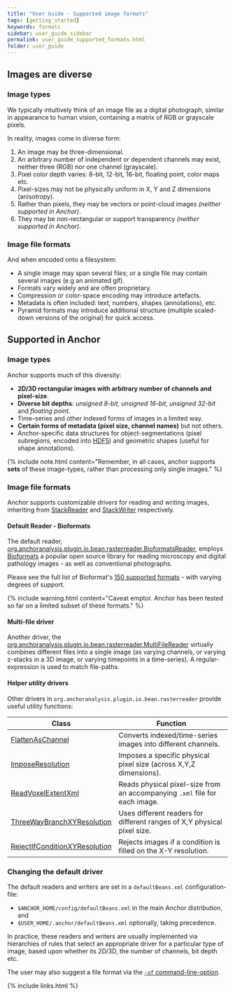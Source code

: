```yaml
---
title: "User Guide - Supported image formats"
tags: [getting_started]
keywords: formats
sidebar: user_guide_sidebar
permalink: user_guide_supported_formats.html
folder: user_guide
---
```


## Images are diverse

### Image types

We typically intuitively think of an image file as a digital photograph, similar in appearance to human vision, containing a matrix of RGB or grayscale pixels.

In reality, images come in diverse form:

1. An image may be three-dimensional.
3. An arbitrary number of independent or dependent channels may exist, neither three (RGB) nor one channel (grayscale).
4. Pixel color depth varies: 8-bit, 12-bit, 16-bit, floating point, color maps etc.
6. Pixel-sizes may not be physically uniform in X, Y and Z dimensions (anisotropy).
7. Rather than pixels, they may be vectors or point-cloud images *(neither supported in Anchor)*.
8. They may be non-rectangular or support transparency *(neither supported in Anchor)*.

### Image file formats

And when encoded onto a filesystem:

* A single image may span several files; or a single file may contain several images (e.g an animated gif).
* Formats vary widely and are often proprietary.
* Compression or color-space encoding may introduce artefacts.
* Metadata is often included: text, numbers, shapes (annotations), etc.
* Pyramid formats may introduce additional structure (multiple scaled-down versions of the original) for quick access.

## Supported in Anchor

### Image types

Anchor supports much of this diversity:

* **2D/3D rectangular images with arbitrary number of channels and pixel-size**.
* **Diverse bit depths**: *unsigned 8-bit*, *unsigned 16-bit*, *unsigned 32-bit* and *floating point*.
* Time-series and other indexed forms of images in a limited way.
* **Certain forms of metadata (pixel size, channel names)** but not others.
* Anchor-specific data structures for object-segmentations (pixel subregions, encoded into [HDF5](https://en.wikipedia.org/wiki/Hierarchical_Data_Format)) and  geometric shapes (useful for shape annotations).

{% include note.html content="Remember, in all cases, anchor supports **sets** of these image-types, rather than processing only single images." %}

### Image file formats

Anchor supports customizable <i>drivers</i> for reading and writing images, inheriting from [StackReader](/javadoc/org/anchoranalysis/image/io/bean/stack/StackReader.html) and [StackWriter](/javadoc/org/anchoranalysis/image/io/bean/stack/writer/StackWriter.html) respectively. 

#### Default Reader - Bioformats

The default reader, [org.anchoranalysis.plugin.io.bean.rasterreader.BioformatsReader](https://github.com/anchoranalysis/anchor-plugins/blob/master/anchor-plugin-io/src/main/java/org/anchoranalysis/plugin/io/bean/rasterreader/BioformatsReader.java), employs [Bioformats](https://www.openmicroscopy.org/bio-formats/) a popular open source library for reading microscopy and digital pathology images - as well as conventional photographs.

Please see the full list of Bioformat's [150 supported formats](https://docs.openmicroscopy.org/bio-formats/6.3.1/supported-formats.html) - with varying degrees of  support.

{% include warning.html content="Caveat emptor. Anchor has been tested so far on a limited subset of these formats." %}

#### Multi-file driver

Another driver, the [org.anchoranalysis.plugin.io.bean.rasterreader.MultiFileReader](https://github.com/anchoranalysis/anchor-plugins/blob/master/anchor-plugin-io/src/main/java/org/anchoranalysis/plugin/io/bean/rasterreader/MultiFileReader.java) virtually combines different files into a single image (as varying channels, or varying z-stacks in a 3D image, or varying timepoints in a time-series). A regular-expression is used to match file-paths.


#### Helper *utility* drivers

Other drivers  in `org.anchoranalysis.plugin.io.bean.rasterreader` provide useful utility functions:

|Class | Function|
|------|---------|
[FlattenAsChannel](https://github.com/anchoranalysis/anchor-plugins/blob/master/anchor-plugin-io/src/main/java/org/anchoranalysis/plugin/io/bean/stack/reader/FlattenAsChannel.java) | Converts indexed/time-series images into different channels.
[ImposeResolution](https://github.com/anchoranalysis/anchor-plugins/blob/master/anchor-plugin-io/src/main/java/org/anchoranalysis/plugin/io/bean/stack/reader/ImposeResolution.java)|Imposes a specific physical pixel size (across X,Y,Z dimensions).
[ReadVoxelExtentXml](https://github.com/anchoranalysis/anchor-plugins/blob/master/anchor-plugin-io/src/main/java/org/anchoranalysis/plugin/io/bean/stack/reader/ReadVoxelExtentXml.java)|Reads physical pixel-size from an accompanying `.xml` file for each image.
[ThreeWayBranchXYResolution](https://github.com/anchoranalysis/anchor-plugins/blob/master/anchor-plugin-io/src/main/java/org/anchoranalysis/plugin/io/bean/stack/reader/ThreeWayBranchXYResolution.java)|Uses different readers for different ranges of X,Y physical pixel size.
[RejectIfConditionXYResolution](https://github.com/anchoranalysis/anchor-plugins/blob/master/anchor-plugin-io/src/main/java/org/anchoranalysis/plugin/io/bean/stack/reader/RejectIfConditionXYResolution.java)|Rejects images if a condition is filled on the X-Y resolution.

### Changing the default driver

The default readers and writers are set in a `defaultBeans.xml` configuration-file:

* `$ANCHOR_HOME/config/defaultBeans.xml` in the main Anchor distribution, and
* `$USER_HOME/.anchor/defaultBeans.xml` optionally, taking precedence.

In practice, these readers and writers are usually implemented via hierarchies of rules that select an appropriate driver for a particular type of image, based upon whether its 2D/3D, the number
of channels, bit depth etc.

The user may also suggest a file format via the [`-of` command-line-option](/user_guide_command_line.html#output-options). 

{% include links.html %}

